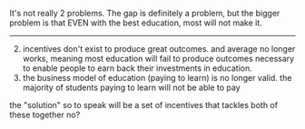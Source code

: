 It's not really 2 problems. The gap is definitely a problem, but the bigger problem is that EVEN with the best education, most will not make it.

---

2. incentives don't exist to produce great outcomes. and average no longer works, meaning most education will fail to produce outcomes necessary to enable people to earn back their investments in education.
3. the business model of education (paying to learn) is no longer valid. the majority of students paying to learn will not be able to pay 

the "solution" so to speak will be a set of incentives that tackles both of these together no?



